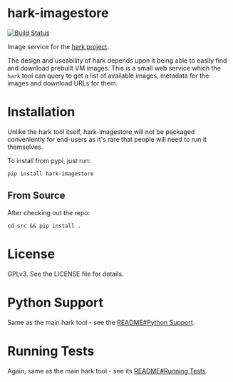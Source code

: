 # hark-imagestore

[![Build Status](https://travis-ci.org/hark-project/hark-imagestore.svg?branch=develop)](https://travis-ci.org/hark-project/hark-imagestore)

Image service for the [hark project](https://hark-project.net).

The design and useability of hark depends upon it being able to easily find and
download prebuilt VM images. This is a small web service which the `hark` tool
can query to get a list of available images, metadata for the images and download URLs for them.

# Installation

Unlike the hark tool itself, hark-imagestore will not be packaged conveniently
for end-users as it's rare that people will need to run it themselves.

To install from pypi, just run:

	pip install hark-imagestore

## From Source

After checking out the repo:

	cd src && pip install .

# License

GPLv3. See the LICENSE file for details.

# Python Support

Same as the main hark tool - see the [README#Python
Support](https://github.com/hark-project/hark#python-support).

# Running Tests

Again, same as the main hark tool - see its [README#Running
Tests](https://github.com/hark-project/hark#running-tests).
